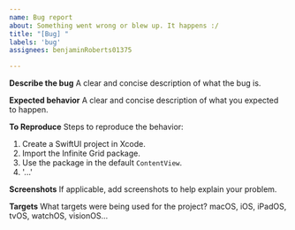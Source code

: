 ```yaml
---
name: Bug report
about: Something went wrong or blew up. It happens :/
title: "[Bug] "
labels: 'bug'
assignees: benjaminRoberts01375

---
```


**Describe the bug**
A clear and concise description of what the bug is.

**Expected behavior**
A clear and concise description of what you expected to happen.

**To Reproduce**
Steps to reproduce the behavior:
1. Create a SwiftUI project in Xcode.
2. Import the Infinite Grid package.
3. Use the package in the default `ContentView`.
4. '...'

**Screenshots**
If applicable, add screenshots to help explain your problem.

**Targets**
What targets were being used for the project?
macOS, iOS, iPadOS, tvOS, watchOS, visionOS...
